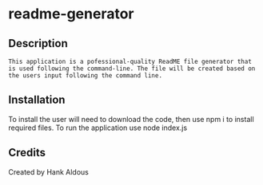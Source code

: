 # readme-generator

## Description
    This application is a pofessional-quality ReadME file generator that is used following the command-line. The file will be created based on the users input following the command line.
## Installation
To install the user will need to download the code, then use npm i to install required files. To run the application use node index.js
## Credits
Created by Hank Aldous